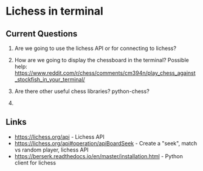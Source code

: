 # Lichess in terminal

## Current Questions

1. Are we going to use the lichess API or for connecting to lichess?
2. How are we going to display the chessboard in the terminal?
Possible help: https://www.reddit.com/r/chess/comments/cm394n/play_chess_against_stockfish_in_your_terminal/

3. Are there other useful chess libraries? python-chess?
4. 

## Links 
* https://lichess.org/api - Lichess API
* https://lichess.org/api#operation/apiBoardSeek - Create a "seek", match vs random player, lichess API
* https://berserk.readthedocs.io/en/master/installation.html - Python client for lichess